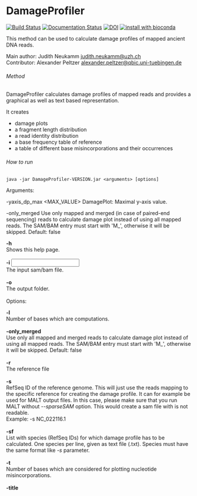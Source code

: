 # DamageProfiler
[![Build Status](https://travis-ci.org/Integrative-Transcriptomics/DamageProfiler.svg?branch=master)](https://travis-ci.org/Integrative-Transcriptomics/DamageProfiler)
[![Documentation Status](https://readthedocs.org/projects/damageprofiler/badge/?version=latest)](http://damageprofiler.readthedocs.io/en/latest/?badge=latest)
[![DOI](https://zenodo.org/badge/84447018.svg)](https://zenodo.org/badge/latestdoi/84447018)
[![install with bioconda](https://img.shields.io/badge/install%20with-bioconda-brightgreen.svg?style=flat-square)](http://bioconda.github.io/recipes/damageprofiler/README.html)

This method can be used to calculate damage profiles of mapped ancient DNA reads. 

Main author: Judith Neukamm <judith.neukamm@uzh.ch>\
Contributor: Alexander Peltzer <alexander.peltzer@qbic.uni-tuebingen.de>

###### Method
DamageProfiler calculates damage profiles of mapped reads and provides a 
graphical as well as text based representation. 

It creates 
- damage plots
- a fragment length distribution
- a read identity distribution 
- a base frequency table of reference 
- a table of different base misincorporations and their occurrences


###### How to run

```
java -jar DamageProfiler-VERSION.jar <arguments> [options]
```


Arguments:


 
 -yaxis_dp_max <MAX_VALUE>            DamagePlot: Maximal y-axis value.

 -only_merged                         Use only mapped and merged (in case of paired-end sequencing) reads to calculate damage plot
                                      instead of using all mapped reads. The SAM/BAM entry must start with 'M_', otherwise it will
                                      be skipped. Default: false


**-h**\
Shows this help page.\
\
**-i <INPUT>**\
The input sam/bam file.\
\
**-o <OUTPUT>**\
The output folder.\
\
Options:

**-l <LENGTH>**\
Number of bases which are computations.\
\
**-only_merged**\
Use only all mapped and merged reads to calculate damage plot instead of using all mapped reads. The SAM/BAM entry must start with 'M_', otherwise it will be skipped. Default: false\
\
**-r <REFERENCE>**\
The reference file\
\
**-s <SPECIE>**\
RefSeq ID of the reference genome. This will just use the reads mapping to the specific reference for creating the damage profile. It can for example be used for MALT output files. In this case, please make sure that you run MALT without *--sparseSAM* option. This would create a sam file with is not readable. \
Example: -s NC_022116.1\
\
**-sf <SPECIES LIST>**\
List with species (RefSeq IDs) for which damage profile has to be calculated. One species per line, given as text file (.txt). Species must have the same format like *-s* parameter.\
\
**-t <THRESHOLD>**\
Number of bases which are considered for plotting nucleotide misincorporations.\
\
**-title <TITLE>**\
Title used for all plots (Default: file name of input SAM/BAM file).\
\
**-yaxis_dp_max <MAX_VALUE>**\
Maximal value on y axis of damage plot (Default: flexible, adapts to the calculated damage).\
\
**-color_c_t <COLOR_C_T>**\
DamagePlot: Color for C to T misincoporation frequency.\
\
*-color_g_a <COLOR_G_A>**\
DamagePlot: Color for G to A misincoporation frequency.\
\
**-color_instertions <COLOR_C_T>**\
DamagePlot: Color for base insertions.\
\
**-color_deletions <COLOR_DELETIONS>**\
DamagePlot: Color for base deletions.\
\
**-color_other <COLOR_OTHER>**\
DamagePlot: Color for other bases different to reference.\
\
**-sslib**\
\
Single-stranded library protocol was used. Default: false



Running the jar file without any parameter starts the GUI to configure the run.

Stay tuned, a more detailed description, manual and tutorial of DamageProfiler is coming soon.
